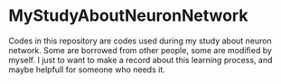 # MyStudyAboutNeuronNetwork
Codes in this repository are codes used during my study about neuron network. Some are borrowed from other people, some are modified by myself.
I just to want to make a record about this learning process, and maybe helpfull for someone who needs it.
